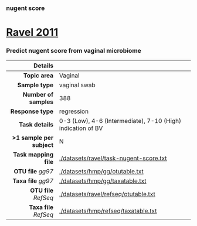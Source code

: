 ### nugent score
# [Ravel 2011]( ../docs/ravel.html )
### Predict nugent score from vaginal microbiome

| Details                   |                                                           |
| ------------------------: |-----------------------------------------------------------|
| **Topic area**                | Vaginal                                                |
| **Sample type**               | vaginal swab                                         |
| **Number of samples**         | 388                                         |
| **Response type**             | regression                                           |
| **Task details**              | 0-3 (Low), 4-6 (Intermediate), 7-10 (High) indication of BV                                  |
| **>1 sample per subject**     | N                                        |
| **Task mapping file**         | [./datasets/ravel/task-nugent-score.txt](../datasets/ravel/task-nugent-score.txt)                                 |
| **OTU file** *gg97*           | [./datasets/hmp/gg/otutable.txt](../datasets/hmp/gg/otutable.txt)                             |
| **Taxa file** *gg97*          | [./datasets/hmp/gg/taxatable.txt](../datasets/hmp/gg/taxatable.txt)                          |
| **OTU file** *RefSeq*         | [./datasets/ravel/refseq/otutable.txt](../datasets/ravel/refseq/otutable.txt)                    |
| **Taxa file** *RefSeq*        | [./datasets/hmp/refseq/taxatable.txt](../datasets/hmp/refseq/taxatable.txt)                  |